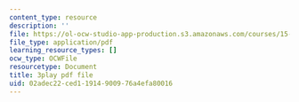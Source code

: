 ```yaml
---
content_type: resource
description: ''
file: https://ol-ocw-studio-app-production.s3.amazonaws.com/courses/15-s50-how-to-win-at-texas-holdem-poker-january-iap-2016/02adec22ced11914900976a4efa80016_zlmokDj0DaU.pdf
file_type: application/pdf
learning_resource_types: []
ocw_type: OCWFile
resourcetype: Document
title: 3play pdf file
uid: 02adec22-ced1-1914-9009-76a4efa80016
---
```

